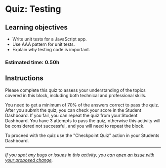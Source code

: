 # Quiz: Testing

## Learning objectives
- Write unit tests for a JavaScript app.
- Use AAA pattern for unit tests.
- Explain why testing code is important.

### Estimated time: 0.50h

## Instructions

Please complete this quiz to assess your understanding of the topics covered in this block, including both technical and professional skills.

You need to get a minimum of 70% of the answers correct to pass the quiz. After you submit the quiz, you can check your score in the Student Dashboard. If you fail, you can repeat the quiz from your Student Dashboard. You have 3 attempts to pass the quiz, otherwise this activity will be considered not successful, and you will need to repeat the block.

To proceed with the quiz use the "Checkpoint Quiz" action in your Students Dashboard. 

------

_If you spot any bugs or issues in this activity, you can [open an issue with your proposed change](https://github.com/microverseinc/curriculum-transversal-skills/blob/main/git-github/articles/open_issue.md)._